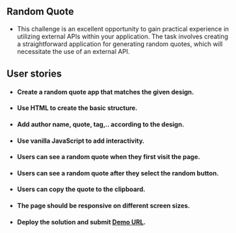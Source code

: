## Random Quote
- This challenge is an excellent opportunity to gain practical experience in utilizing external APIs within your application. The task involves creating a straightforward application for generating random quotes, which will necessitate the use of an external API.


## User stories


- #### Create a random quote app that matches the given design.

- #### Use HTML to create the basic structure.

- #### Add author name, quote, tag,.. according to the design.

- #### Use vanilla JavaScript to add interactivity.

- #### Users can see a random quote when they first visit the page.

- #### Users can see a random quote after they select the random button.

- #### Users can copy the quote to the clipboard.

- #### The page should be responsive on different screen sizes.

- #### Deploy the solution and submit [Demo URL](https://random-quote-sigma.vercel.app/).
